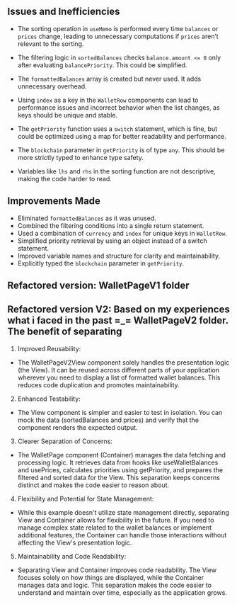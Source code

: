 ## Issues and Inefficiencies

- The sorting operation in `useMemo` is performed every time `balances` or `prices` change, leading to unnecessary computations if `prices` aren’t relevant to the sorting.

- The filtering logic in `sortedBalances` checks `balance.amount <= 0` only after evaluating `balancePriority`. This could be simplified.

- The `formattedBalances` array is created but never used. It adds unnecessary overhead.

- Using `index` as a key in the `WalletRow` components can lead to performance issues and incorrect behavior when the list changes, as keys should be unique and stable.

- The `getPriority` function uses a `switch` statement, which is fine, but could be optimized using a map for better readability and performance.

- The `blockchain` parameter in `getPriority` is of type `any`. This should be more strictly typed to enhance type safety.
- Variables like `lhs` and `rhs` in the sorting function are not descriptive, making the code harder to read.

## Improvements Made

- Eliminated `formattedBalances` as it was unused.
- Combined the filtering conditions into a single return statement.
- Used a combination of `currency` and `index` for unique keys in `WalletRow`.
- Simplified priority retrieval by using an object instead of a switch statement.
- Improved variable names and structure for clarity and maintainability.
- Explicitly typed the `blockchain` parameter in `getPriority`.


## Refactored version: WalletPageV1 folder


## Refactored version V2: Based on my experiences what i faced in the past =_= WalletPageV2 folder. The benefit of separating
1. Improved Reusability:

- The WalletPageV2View component solely handles the presentation logic (the View). It can be reused across different parts of your application wherever you need to display a list of formatted wallet balances. This reduces code duplication and promotes maintainability.
2. Enhanced Testability:

- The View component is simpler and easier to test in isolation. You can mock the data (sortedBalances and prices) and verify that the component renders the expected output.
3. Clearer Separation of Concerns:

- The WalletPage component (Container) manages the data fetching and processing logic. It retrieves data from hooks like useWalletBalances and usePrices, calculates priorities using getPriority, and prepares the filtered and sorted data for the View. This separation keeps concerns distinct and makes the code easier to reason about.
4. Flexibility and Potential for State Management:

- While this example doesn't utilize state management directly, separating View and Container allows for flexibility in the future. If you need to manage complex state related to the wallet balances or implement additional features, the Container can handle those interactions without affecting the View's presentation logic.
5. Maintainability and Code Readability:

- Separating View and Container improves code readability. The View focuses solely on how things are displayed, while the Container manages data and logic. This separation makes the code easier to understand and maintain over time, especially as the application grows.